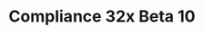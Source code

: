 ---
layout: post
title: Compliance 32x Beta 10
permalink: /compliance32x/B10
header-img: https://database.faithfulpack.net/images/website/posts/32x/B10.jpg

long_text: |
  Hello everybody! Today we're bringing you a bit of a smaller update, but that is overshadowed by the significance of the changes and additions! On top of adding the spooky ravager, we've improved many commonly-seen textures, such as piglins, iron bars, purpur blocks or some mob effects. Additionally, we have finally fixed the incorrect scaling of the game mode switcher, a bug that was present in the pack since forever. And of course, our journey through Bedrock UI is still continuing.

main_changelog: changelogs/compliance32

downloads:
  - Java 1.16.5:
      GitHub: https://github.com/Faithful-Resource-Pack/Faithful-Java-32x/releases/download/beta-10/Compliance-32x-Java-Beta-10.zip
      CurseForge: https://www.curseforge.com/minecraft/texture-packs/faithful-32x/download/3341254
  - Bedrock 1.16.220:
      GitHub: https://github.com/Faithful-Resource-Pack/Faithful-Bedrock-32x/releases/download/beta-10/Compliance-32x-Bedrock-Beta-10.mcpack
---